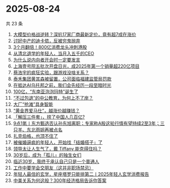 # 2025-08-24

共 23 条

<!-- BEGIN 36KR -->
<!-- 最后更新时间 2025-08-24 13:25:34 +0800 -->
1. [大模型价格战逆转？深扒17家厂商最新定价，竟有超7成在涨价](https://36kr.com/p/3435332170124929)
1. [讨好中产的迪卡侬，反被穷鬼抛弃](https://36kr.com/p/3435227459243653)
1. [3个月翻倍！800亿消费龙头冲刺港股](https://36kr.com/p/3435254468529536)
1. [从清北退学的年轻人，当月入五千的CEO](https://36kr.com/p/3428037218242178)
1. [为什么说内向者开会时一定要发言](https://36kr.com/p/3408511379623301)
1. [上海壹号院五批次开盘日光，成2025年第一个销量超220亿项目](https://36kr.com/p/3436137759035010)
1. [蔡浩宇的疯狂实验，跟游戏没啥关系？](https://36kr.com/p/3434942221913728)
1. [泰禾集团黄其森被留置，公司面临福建监管局罚款](https://36kr.com/p/3435314397908617)
1. [在抵达AI乌托邦之前，我们会先经历一段至暗时光](https://36kr.com/p/3434919383355012)
1. [100亿，“东南亚泡泡玛特”诞生了](https://36kr.com/p/3434850677198211)
1. [“不过包退”的中公教育，为何上不了岸？](https://36kr.com/p/3434816676548231)
1. [大厂“抢滩”具身智能](https://36kr.com/p/3434868097846659)
1. [“黄金界爱马仕”，越涨价越赚钱？](https://36kr.com/p/3434843976748672)
1. [「解压三件套」，捞了中国人几百亿?](https://36kr.com/p/3434773894516355)
1. [9点1氪丨东方甄选否认孙东旭离职；专家称A股这轮行情有望持续2至3年；三只羊、东北雨姐再被点名](https://36kr.com/p/3434703051050627)
1. [扎克伯格，也顶不住了](https://36kr.com/p/3434020962815621)
1. [被催婚逼疯的年轻人，开始找「结婚搭子」了](https://36kr.com/p/3428039291063683)
1. [领导太让人生气了，戴 Tiffany 能克得住吗？](https://36kr.com/p/3433963070328201)
1. [30岁后，成为「孤儿」的独生女们](https://36kr.com/p/3428035428241027)
1. [临近30岁，我终于承认自己只是一个普通人](https://36kr.com/p/3433885573451395)
1. [工作中要学会交朋友（这并非职场禁忌）](https://36kr.com/p/3407007384407685)
1. [年轻人最信的玄学，星座塔罗只能排第二丨2025年轻人玄学消费报告](https://36kr.com/p/3428043689217409)
1. [中美关系为何这般？300年经济格局告诉你答案](https://36kr.com/p/3431082056650368)
<!-- END 36KR -->